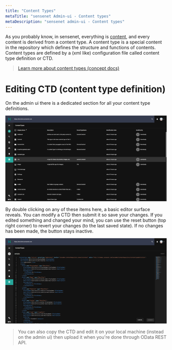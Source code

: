 ```yaml
---
title: "Content Types"
metaTitle: "sensenet Admin-ui - Content types"
metaDescription: "sensenet admin-ui - Content types"
---
```


As you probably know, in sensenet, everything is [content](/concepts/content-management), and every content is derived from a content type.
A content type is a special content in the repository which defines the structure and functions of contents. Content types are defined by a (xml like) configuration file called content type definition or CTD.

> [Learn more about content types (concept docs)](/concepts/content-types)

# Editing CTD (content type definition)

On the admin ui there is a dedicated section for all your content type definitions.

![Content type tab](../img/contenttype_tab.png)

By double clicking on any of these items here, a basic editor surface reveals. You can modify a CTD then submit it so save your changes. If you edited something and changed your mind, you can use the reset button (top right corner) to revert your changes (to the last saved state). If no changes has been made, the button stays inactive.

![Content type edit](../img/contenttype_edit.png)

> You can also copy the CTD and edit it on your local machine (instead on the admin ui) then upload it when you're done through OData REST API.



